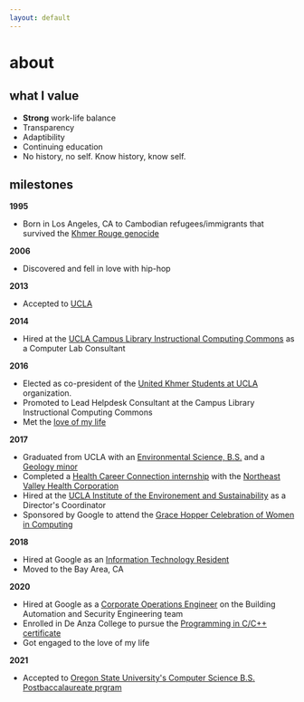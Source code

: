 ```yaml
---
layout: default
---
```

# about

## what I value
* **Strong** work-life balance
* Transparency
* Adaptibility
* Continuing education
* No history, no self. Know history, know self.

## milestones
**1995** 
* Born in Los Angeles, CA to Cambodian refugees/immigrants that survived the [Khmer Rouge genocide](https://en.wikipedia.org/wiki/Khmer_Rouge)

**2006** 
* Discovered and fell in love with hip-hop  

**2013**
* Accepted to [UCLA](http://ucla.edu/)

**2014**
* Hired at the [UCLA Campus Library Instructional Computing Commons](https://www.library.ucla.edu/clicc) as a Computer Lab Consultant

**2016**
* Elected as co-president of the [United Khmer Students at UCLA](https://unitedkhmerstudents.weebly.com/) organization.
* Promoted to Lead Helpdesk Consultant at the Campus Library Instructional Computing Commons
* Met the [love of my life](http://jlchamaa.com/)

**2017**
* Graduated from UCLA with an [Environmental Science, B.S.](https://www.ioes.ucla.edu/envisci/) and a [Geology minor](https://epss.ucla.edu/undergraduate/degree-information/)
* Completed a [Health Career Connection internship](https://www.healthcareers.org/) with the [Northeast Valley Health Corporation](https://nevhc.org/)
* Hired at the [UCLA Institute of the Environement and Sustainability](https://www.ioes.ucla.edu/)  as a Director's Coordinator
* Sponsored by Google to attend the [Grace Hopper Celebration of Women in Computing](https://ghc.anitab.org/)

**2018**
* Hired at Google as an [Information Technology Resident](https://buildyourfuture.withgoogle.com/programs/itrp/)
* Moved to the Bay Area, CA

**2020**
* Hired at Google as a [Corporate Operations Engineer](https://www.youtube.com/watch?v=ID1OEyafCi0) on the Building Automation and Security Engineering team
* Enrolled in De Anza College to pursue the [Programming in C/C++ certificate](https://www.deanza.edu/cis/degrees.html) 
* Got engaged to the love of my life

**2021**
* Accepted to [Oregon State University's Computer Science B.S. Postbaccalaureate prgram](https://eecs.oregonstate.edu/academic/online-cs-postbacc)
